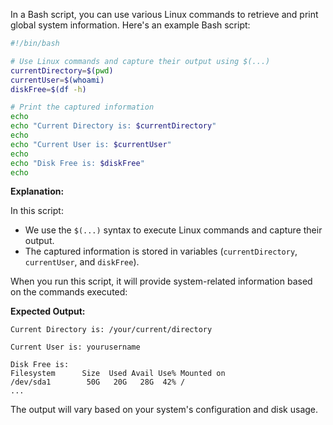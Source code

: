 In a Bash script, you can use various Linux commands to retrieve and print global system information. Here's an example Bash script:

```bash
#!/bin/bash

# Use Linux commands and capture their output using $(...)
currentDirectory=$(pwd)
currentUser=$(whoami)
diskFree=$(df -h)

# Print the captured information
echo 
echo "Current Directory is: $currentDirectory"
echo
echo "Current User is: $currentUser"
echo
echo "Disk Free is: $diskFree"
echo 
```

**Explanation:**

In this script:

- We use the `$(...)` syntax to execute Linux commands and capture their output. 
- The captured information is stored in variables (`currentDirectory`, `currentUser`, and `diskFree`).

When you run this script, it will provide system-related information based on the commands executed:

**Expected Output:**

```
Current Directory is: /your/current/directory

Current User is: yourusername

Disk Free is:
Filesystem      Size  Used Avail Use% Mounted on
/dev/sda1        50G   20G   28G  42% /
...
```

The output will vary based on your system's configuration and disk usage.